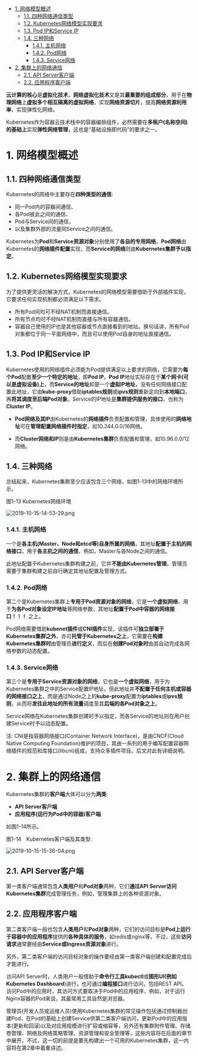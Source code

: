 
<!-- @import "[TOC]" {cmd="toc" depthFrom=1 depthTo=6 orderedList=false} -->

<!-- code_chunk_output -->

- [1. 网络模型概述](#1-网络模型概述)
  - [1.1. 四种网络通信类型](#11-四种网络通信类型)
  - [1.2. Kubernetes网络模型实现要求](#12-kubernetes网络模型实现要求)
  - [1.3. Pod IP和Service IP](#13-pod-ip和service-ip)
  - [1.4. 三种网络](#14-三种网络)
    - [1.4.1. 主机网络](#141-主机网络)
    - [1.4.2. Pod网络](#142-pod网络)
    - [1.4.3. Service网络](#143-service网络)
- [2. 集群上的网络通信](#2-集群上的网络通信)
  - [2.1. API Server客户端](#21-api-server客户端)
  - [2.2. 应用程序客户端](#22-应用程序客户端)

<!-- /code_chunk_output -->

**云计算的核心**是**虚拟化技术**，**网络虚拟化技术**又是其**最重要的组成部分**，用于在**物理网络**上**虚拟多个相互隔离的虚拟网络**，实现**网络资源切片**，提高**网络资源利用率**，实现弹性化网络。

Kubernetes作为容器云技术栈中的容器编排组件，必然需要在**多租户(名称空间)的基础上**实现**弹性网络管理**，这也是“基础设施即代码”的要求之一。

# 1. 网络模型概述

## 1.1. 四种网络通信类型

Kubernetes的网络中主要存在**四种类型的通信**: 

* 同一Pod内的容器间通信、
* 各Pod彼此之间的通信、
* Pod与Service间的通信，
* 以及集群外部的流量同Service之间的通信。

Kubernetes为**Pod**和**Service资源对象**分别使用了**各自的专用网络**，**Pod网络**由Kubernetes的**网络插件配置**实现，而**Service的网络**则由**Kubernetes集群予以指定**。

## 1.2. Kubernetes网络模型实现要求

为了提供更灵活的解决方式，Kubernetes的网络模型需要借助于外部插件实现，它要求任何实现机制都必须满足以下需求。

* 所有Pod间均可不经NAT机制而直接通信。
* 所有节点均可不经NAT机制而直接与所有容器通信。
* 容器自己使用的IP也是其他容器或节点直接看到的地址。换句话讲，所有Pod对象都位于同一平面网络中，而且可以使用Pod自身的地址直接通信。

## 1.3. Pod IP和Service IP

Kubernetes使用的网络插件必须能为Pod提供满足以上要求的网络，它需要为**每个Pod**配置**至少一个特定的地址**，即**Pod IP**。**Pod IP**地址实际存在于**某个网卡(可以是虚拟设备)上**，而**Service的地址**却是一个**虚拟IP地址**，没有任何网络接口配置此地址，它由**kube-proxy**借助**iptables规则**或**ipvs规则**重新定向到**本地端口**，再**将其调度至后端Pod对象**。Service的IP地址是**集群提供服务的接口**，也称为**Cluster IP**。

* **Pod网络及其IP**由Kubernetes的**网络插件**负责配置和管理，具体使用的**网络地址**可在**管理配置网络插件时指定**，如10.244.0.0/16网络。

* 而**Cluster网络和IP**则是由**Kubernetes集群**负责配置和管理，如10.96.0.0/12网络。

## 1.4. 三种网络

总结起来，Kubernetes集群至少应该包含三个网络，如图1-13中的网络环境所示。

图1-13 Kubernetes网络环境

![2019-10-15-14-53-29.png](./images/2019-10-15-14-53-29.png)

### 1.4.1. 主机网络

一个是**各主机(Master、Node和etcd等)自身所属的网络**，其地址**配置于主机的网络接口**，用于**各主机之间的通信**，例如，Master与各Node之间的通信。

此地址配置于Kubernetes集群构建之前，它并**不能由Kubernetes管理**，管理员需要于集群构建之前自行确定其地址配置及管理方式。

### 1.4.2. Pod网络

第二个是Kubernetes集群上**专用于Pod资源对象的网络**，它是**一个虚拟网络**，用于**为各Pod对象设定IP地址**等网络参数，其地址**配置于Pod中容器的网络接口！！！** 之上。

Pod网络需要借助**kubenet插件**或**CNI插件**实现，该插件可**独立部署于Kubernetes集群之外**，亦可**托管于Kubernetes之上**，它需要在**构建Kubernetes集群时**由管理员**进行定义**，而后在**创建Pod对象时**由其自动完成各网络参数的动态配置。

### 1.4.3. Service网络

第三个是**专用于Service资源对象的网络**，它也是**一个虚拟网络**，用于为Kubernetes集群之中的Service配置IP地址，但此地址并**不配置于任何主机或容器的网络接口之上**，而是通过Node之上的**kube-proxy**配置为**iptables**或**ipvs规则**，从而将**发往此地址的所有流量**调度至其**后端的各Pod对象之上**。

Service网络在Kubernetes集群创建时予以指定，而各Service的地址则在用户创建Service时予以动态配置。

注: CNI是指容器网络接口(Container Network Interface)，是由CNCF(Cloud Native Computing Foundation)维护的项目，其由一系列的用于编写配置容器网络插件的规范和库接口(libcni)组成，支持众多插件项目。后文对此有详细说明。

# 2. 集群上的网络通信

Kubernetes集群的**客户端**大体可以分为**两类**: 

* **API Server客户端**
* **应用程序(运行为Pod中的容器)客户端**

如图1-14所示。

图1-14　Kubernetes客户端及其类型:

![2019-10-15-15-36-04.png](./images/2019-10-15-15-36-04.png)

## 2.1. API Server客户端

第一类客户端通常包含**人类用户**和**Pod对象**两种，它们**通过API Server访问Kubernetes集群**完成管理任务，例如，管理集群上的各种资源对象。

## 2.2. 应用程序客户端

第二类客户端一般也包含**人类用户**和**Pod对象**两种，它们的访问目标是**Pod上运行于容器中的应用程序**提供的**各种具体的服务**，如redis或nginx等，不过，这些**访问请求**通常要经由**Service或Ingress资源对象**进行。

另外，第二类客户端的访问目标对象的操作要经由第一类客户端创建和配置完成后才能进行。

访问API Server时，人类用户一般借助于**命令行工具kubectl**或**图形UI(例如Kubernetes Dashboard**)进行，也可通过**编程接口**进行访问，包括REST API。访问Pod中的应用时，其访问方式要取决于Pod中的应用程序，例如，对于运行Nginx容器的Pod来说，其最常用工具自然是浏览器。

管理员(开发人员或运维人员)使用Kubernetes集群的常见操作包括通过控制器创建Pod，在Pod的基础上创建Service供第二类客户端访问，更新Pod中的应用版本(更新和回滚)以及对应用规模进行扩容或缩容等，另外还有集群附件管理、存储卷管理、网络及网络策略管理、资源管理和安全管理等，这些内容将在后面的章节中展开。不过，这一切的前提是要先构建出一个可用的Kubernetes集群，这一内容将在第2章中着重讲述。
